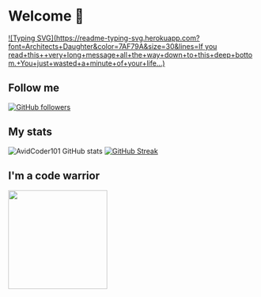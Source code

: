 # Welcome :wave:
[![Typing SVG](https://readme-typing-svg.herokuapp.com?font=Architects+Daughter&color=7AF79A&size=30&lines=If you read+this++very+long+message+all+the+way+down+to+this+deep+bottom.+You+just+wasted+a+minute+of+your+life...)](https://git.io/typing-svg)
## Follow me 
[![GitHub followers](https://img.shields.io/github/followers/NooberCong.svg?style=social&label=Followers)](https://github.com/NooberCong?tab=followers)
## My stats
![AvidCoder101 GitHub stats](https://github-readme-stats.vercel.app/api?username=NooberCong&show_icons=true&theme=dark) 
[![GitHub Streak](https://github-readme-streak-stats.herokuapp.com/?user=NooberCong&theme=dark)](https://git.io/streak-stats) 
## I'm a code warrior
<img src= "https://www.codewars.com/users/NooberCong/badges/micro" width= "200"/>

